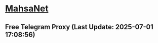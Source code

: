 
# [MahsaNet](https://t.me/mahsa_net)
## Free Telegram Proxy (Last Update: 2025-07-01 17:08:56)

    